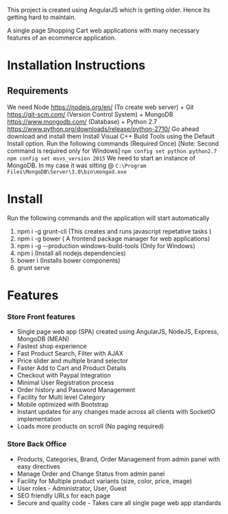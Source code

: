 This project is created using AngularJS which is getting older. Hence Its getting hard to maintain. 

A single page Shopping Cart web applications with many necessary features of an ecommerce application.

 # Installation Instructions
## Requirements
 We need Node https://nodejs.org/en/ (To create web server) + Git https://git-scm.com/ (Version Control System) + MongoDB https://www.mongodb.com/ (Database) + Python 2.7 https://www.python.org/downloads/release/python-2710/ 
Go ahead download and install them
 Install Visual C++ Build Tools using the Default Install option. 
Run the following commands (Required Once) [Note: Second command is required only for Windows]
 `npm config set python python2.7`
`npm config set msvs_version 2015`
 We need to start an instance of MongoDB. In my case it was sitting @
`C:\Program Files\MongoDB\Server\3.0\bin\mongod.exe`
 # Install
Run the following commands and the application will start automatically
 1.   npm i -g grunt-cli (This creates and runs javascript repetative tasks )
2.    npm i -g bower ( A frontend package manager for web applications)
3.    npm i -g --production windows-build-tools (Only for Windows)
4.    npm i (Install all nodejs dependencies)
5.    bower i (Installs bower components)
6.    grunt serve
 # Features
### Store Front features
*  Single page web app (SPA) created using AngularJS, NodeJS, Express, MongoDB (MEAN)
*  Fastest shop experience
*  Fast Product Search, Filter with AJAX
*  Price slider and multiple brand selector
*  Faster Add to Cart and Product Details
*  Checkout with Paypal Integration
*  Minimal User Registration process
*  Order history and Password Management
*  Facility for Multi level Category
*  Mobile optimized with Bootstrap
*  Instant updates for any changes made across all clients with SocketIO implementation
*  Loads more products on scroll (No paging required)
 ### Store Back Office
*  Products, Categories, Brand, Order Management from admin panel with easy directives
*  Manage Order and Change Status from admin panel
*  Facility for Multiple product variants (size, color, price, image)
*  User roles - Administrator, User, Guest
*  SEO friendly URLs for each page
*  Secure and quality code - Takes care all single page web app standards
